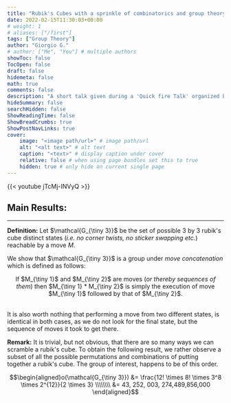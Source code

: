 ```yaml
---
title: "Rubik's Cubes with a sprinkle of combinatorics and group theory."
date: 2022-02-15T11:30:03+00:00
# weight: 1
# aliases: ["/first"]
tags: ["Group Theory"]
author: "Giorgio G."
# author: ["Me", "You"] # multiple authors
showToc: false
TocOpen: false
draft: false
hidemeta: false
math: true
comments: false
description: "A short talk given during a 'Quick fire Talk' organized by the Malta Mathematical Society."
hideSummary: false
searchHidden: false
ShowReadingTime: false
ShowBreadCrumbs: true
ShowPostNavLinks: true
cover:
    image: "<image path/url>" # image path/url
    alt: "<alt text>" # alt text
    caption: "<text>" # display caption under cover
    relative: false # when using page bundles set this to true
    hidden: true # only hide on current single page
---
```



{{< youtube jTcMj-INVyQ >}}


## Main Results:
---
**Definition:** Let $\mathcal{G_{\tiny 3}}$ be the set of possible 3 by 3 rubik's cube distinct states (<i>i.e. no corner twists, no sticker swapping etc.</i>) reachable by a move $M$.

 We show that $\mathcal{G_{\tiny 3}}$ is a group under <i>move concatenation</i> which is defined as follows:

<center>
If $M_{\tiny 1}$ and $M_{\tiny 2}$ are moves (<i>or thereby sequences of them</i>) then $M_{\tiny 1} * M_{\tiny 2}$ is simply the execution of move $M_{\tiny 1}$ followed by that of $M_{\tiny 2}$. 
</center>
</br >

It is also worth nothing that performing a move from two different states, is identical in both cases, as we do not look for the final state, but the sequence of moves it took to get there.


**Remark:** It is trivial, but not obvious, that there are so many ways we can scramble a rubik's cube. To obtain the following result, we rather observe a subset of all the possible permutations and combinations of putting together a rubik's cube. The group of interest, happens to be of this order.

$$\begin{aligned}o(\mathcal{G_{\tiny 3}}) &= \frac{12! \times 8! \times 3^8 \times 2^{12}}{2 \times 3} \\\\\\\\ &= 43, 252, 003, 274,489,856,000 \end{aligned}$$


